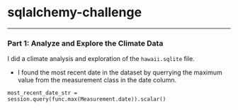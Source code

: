 # sqlalchemy-challenge
---
### Part 1: Analyze and Explore the Climate Data
I did a climate analysis and exploration of the ```hawaii.sqlite``` file. 

- I found the most recent date in the dataset by querrying the maximum value from the measurement class in the date column.
```
most_recent_date_str = session.query(func.max(Measurement.date)).scalar()
```

